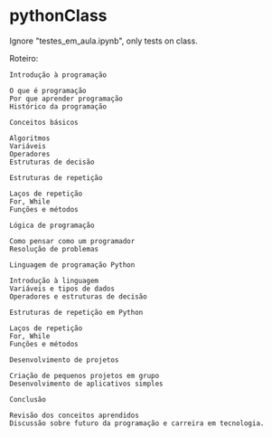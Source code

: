 # pythonClass

Ignore "testes_em_aula.ipynb", only tests on class.

Roteiro:

    Introdução à programação

    O que é programação
    Por que aprender programação
    Histórico da programação

    Conceitos básicos

    Algoritmos
    Variáveis
    Operadores
    Estruturas de decisão

    Estruturas de repetição

    Laços de repetição
    For, While
    Funções e métodos

    Lógica de programação

    Como pensar como um programador
    Resolução de problemas

    Linguagem de programação Python

    Introdução à linguagem
    Variáveis e tipos de dados
    Operadores e estruturas de decisão

    Estruturas de repetição em Python

    Laços de repetição
    For, While
    Funções e métodos

    Desenvolvimento de projetos

    Criação de pequenos projetos em grupo
    Desenvolvimento de aplicativos simples

    Conclusão

    Revisão dos conceitos aprendidos
    Discussão sobre futuro da programação e carreira em tecnologia.
